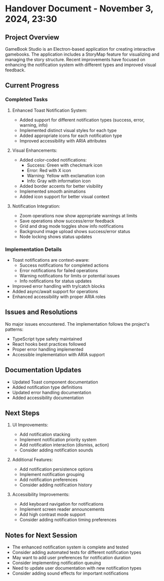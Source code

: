 # Handover Document - November 3, 2024, 23:30

## Project Overview
GameBook Studio is an Electron-based application for creating interactive gamebooks. The application includes a StoryMap feature for visualizing and managing the story structure. Recent improvements have focused on enhancing the notification system with different types and improved visual feedback.

## Current Progress

### Completed Tasks
1. Enhanced Toast Notification System:
   - Added support for different notification types (success, error, warning, info)
   - Implemented distinct visual styles for each type
   - Added appropriate icons for each notification type
   - Improved accessibility with ARIA attributes

2. Visual Enhancements:
   - Added color-coded notifications:
     * Success: Green with checkmark icon
     * Error: Red with X icon
     * Warning: Yellow with exclamation icon
     * Info: Gray with information icon
   - Added border accents for better visibility
   - Implemented smooth animations
   - Added icon support for better visual context

3. Notification Integration:
   - Zoom operations now show appropriate warnings at limits
   - Save operations show success/error feedback
   - Grid and drag mode toggles show info notifications
   - Background image upload shows success/error status
   - Node locking shows status updates

### Implementation Details
- Toast notifications are context-aware:
  * Success notifications for completed actions
  * Error notifications for failed operations
  * Warning notifications for limits or potential issues
  * Info notifications for status updates
- Improved error handling with try/catch blocks
- Added async/await support for operations
- Enhanced accessibility with proper ARIA roles

## Issues and Resolutions
No major issues encountered. The implementation follows the project's patterns:
- TypeScript type safety maintained
- React hooks best practices followed
- Proper error handling implemented
- Accessible implementation with ARIA support

## Documentation Updates
- Updated Toast component documentation
- Added notification type definitions
- Updated error handling documentation
- Added accessibility documentation

## Next Steps
1. UI Improvements:
   - Add notification stacking
   - Implement notification priority system
   - Add notification interaction (dismiss, action)
   - Consider adding notification sounds

2. Additional Features:
   - Add notification persistence options
   - Implement notification grouping
   - Add notification preferences
   - Consider adding notification history

3. Accessibility Improvements:
   - Add keyboard navigation for notifications
   - Implement screen reader announcements
   - Add high contrast mode support
   - Consider adding notification timing preferences

## Notes for Next Session
- The enhanced notification system is complete and tested
- Consider adding automated tests for different notification types
- May want to add user preferences for notification duration
- Consider implementing notification queuing
- Need to update user documentation with new notification types
- Consider adding sound effects for important notifications
